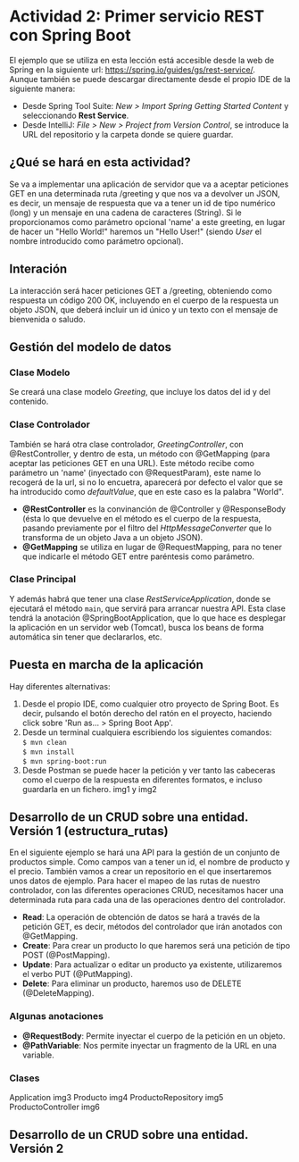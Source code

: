 # Actividad 2: Primer servicio REST con Spring Boot

El ejemplo que se utiliza en esta lección está accesible desde la web de Spring en la siguiente url: https://spring.io/guides/gs/rest-service/.
<br>Aunque también se puede descargar directamente desde el propio IDE de la siguiente manera:
- Desde Spring Tool Suite: _New > Import Spring Getting Started Content_ y seleccionando **Rest Service**.
- Desde IntelliJ: _File > New > Project from Version Control_, se introduce la URL del repositorio y la carpeta donde se quiere guardar.

## ¿Qué se hará en esta actividad?
Se va a implementar una aplicación de servidor que va a aceptar peticiones GET en una determinada ruta /greeting y que nos va a devolver un JSON, es decir, un mensaje de respuesta que va a tener un id de tipo numérico (long) y un mensaje en una cadena de caracteres (String). Si le proporcionamos como parámetro opcional 'name' a este greeting, en lugar de hacer un "Hello World!" haremos un "Hello User!" (siendo _User_ el nombre introducido como parámetro opcional).

## Interación
La interacción será hacer peticiones GET a /greeting, obteniendo como respuesta un código 200 OK, incluyendo en el cuerpo de la respuesta un objeto JSON, que deberá incluir un id único y un texto con el mensaje de bienvenida o saludo.

## Gestión del modelo de datos
### Clase Modelo
Se creará una clase modelo _Greeting_, que incluye los datos del id y del contenido.

### Clase Controlador
También se hará otra clase controlador, _GreetingController_, con @RestController, y dentro de esta, un método con @GetMapping (para aceptar las peticiones GET en una URL). Este método recibe como parámetro un 'name' (inyectado con @RequestParam), este name lo recogerá de la url, si no lo encuetra, aparecerá por defecto el valor que se ha introducido como _defaultValue_, que en este caso es la palabra "World".

- **@RestController** es la convinanción de @Controller y @ResponseBody (ésta lo que devuelve en el método es el cuerpo de la respuesta, pasando previamente por el filtro del _HttpMessageConverter_ que lo transforma de un objeto Java a un objeto JSON).
- **@GetMapping** se utiliza en lugar de @RequestMapping, para no tener que indicarle el método GET entre paréntesis como parámetro.

### Clase Principal
Y además habrá que tener una clase _RestServiceApplication_, donde se ejecutará el método `main`, que servirá para arrancar nuestra API. Esta clase tendrá la anotación @SpringBootApplication, que lo que hace es desplegar la aplicación en un servidor web (Tomcat), busca los beans de forma automática sin tener que declararlos, etc.

## Puesta en marcha de la aplicación
Hay diferentes alternativas:
1. Desde el propio IDE, como cualquier otro proyecto de Spring Boot. Es decir, pulsando el botón derecho del ratón en el proyecto, haciendo click sobre 'Run as... > Spring Boot App'.
2. Desde un terminal cualquiera escribiendo los siguientes comandos:
	<br>`$ mvn clean`
	<br>`$ mvn install`
	<br>`$ mvn spring-boot:run`
3. Desde Postman se puede hacer la petición y ver tanto las cabeceras como el cuerpo de la respuesta en diferentes formatos, e incluso guardarla en un fichero.
img1 y img2

## Desarrollo de un CRUD sobre una entidad. Versión 1 (estructura_rutas)
En el siguiente ejemplo se hará una API para la gestión de un conjunto de productos simple. Como campos van a tener un id, el nombre de producto y el precio. También vamos a crear un repositorio en el que insertaremos unos datos de ejemplo.
Para hacer el mapeo de las rutas de nuestro controlador, con las diferentes operaciones CRUD, necesitamos hacer una determinada ruta para cada una de las operaciones dentro del controlador.

- **Read**: La operación de obtención de datos se hará a través de la petición GET, es decir, métodos del controlador que irán anotados con @GetMapping.
- **Create**: Para crear un producto lo que haremos será una petición de tipo POST (@PostMapping).
- **Update**: Para actualizar o editar un producto ya existente, utilizaremos el verbo PUT (@PutMapping).
- **Delete**: Para eliminar un producto, haremos uso de DELETE (@DeleteMapping).

### Algunas anotaciones
- **@RequestBody**: Permite inyectar el cuerpo de la petición en un objeto.
- **@PathVariable**: Nos permite inyectar un fragmento de la URL en una variable.

### Clases
Application
img3
Producto
img4
ProductoRepository
img5
ProductoController
img6

## Desarrollo de un CRUD sobre una entidad. Versión 2